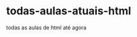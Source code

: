 # todas-aulas-atuais-html
todas as aulas de html até agora
<!--
<!DOCTYPE html>
<html lang="en">
<head>
    <meta charset="UTF-8">
    <meta name="viewport" content="width=device-width, initial-scale=1.0">
    <title>Document</title>
    <style>
        composicao {
            display: flex;
            flex-wrap: wrap;
            flex-direction: row;
            color: aqua;
            background-color: rgb(226, 43, 43);
            padding: 0.6%;
        }
        quadradop {
            width: 100px;
            height: 100px;
            background-color: rgb(0, 0, 0);
        }
        quadradob {
            width: 100px;
            height: 100px;
            background-color: rgb(255, 255, 255);
        }
    </style>
</head>
<body><composicao> 
    <quadradop></quadradop>
    <quadradob></quadradob>
    <quadradop></quadradop>
    <quadradob></quadradob>
    <quadradop></quadradop>
    <quadradob></quadradob>
    <quadradop></quadradop>
    <quadradob></quadradob>
    <quadradop></quadradop>
    <quadradob></quadradob>
    <quadradop></quadradop>
    <quadradob></quadradob>
    <quadradop></quadradop>
    <quadradob></quadradob>
    <quadradop></quadradop>
    <quadradob></quadradob>
    <quadradop></quadradop>
    <quadradob></quadradob>
    <quadradop></quadradop>
    <quadradob></quadradob>
    <quadradop></quadradop>
    <quadradob></quadradob>
    <quadradop></quadradop>
    <quadradob></quadradob>
    <quadradop></quadradop>
</body>
<script>
            function tabuleiro(quadrados) {
            
            
            //for (let i = 0; i < quadrados; i++) {}

            }
</script>
</html>
